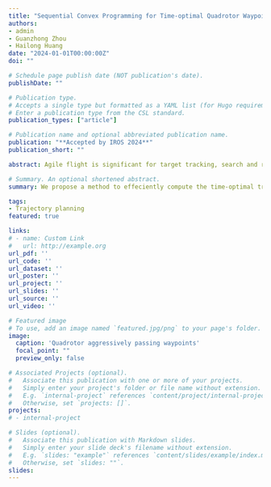 ```yaml
---
title: "Sequential Convex Programming for Time-optimal Quadrotor Waypoint Flight"
authors:
- admin
- Guanzhong Zhou
- Hailong Huang
date: "2024-01-01T00:00:00Z"
doi: ""

# Schedule page publish date (NOT publication's date).
publishDate: ""

# Publication type.
# Accepts a single type but formatted as a YAML list (for Hugo requirements).
# Enter a publication type from the CSL standard.
publication_types: ["article"]

# Publication name and optional abbreviated publication name.
publication: "**Accepted by IROS 2024**"
publication_short: ""

abstract: Agile flight is significant for target tracking, search and rescue, and delivery applications. To achieve agile flight, we can exploit the actuator's potential by utilizing the full dynamics of the quadrotor. However, the 6-degrees-of-freedom dynamics render the optimization problem non-convex, and thus computationally intractable. To tackle this issue, we convert the original non-convex optimal control problem (OCP) into a convex subproblem and use the sequential convex programming (SCP) algorithm to iteratively solve the subproblems. Moreover, the state-triggered constraints are proposed to simultaneously optimize the time allocation of the waypoint and the trajectory itself. The numerical and physical experiment results show that the SCP algorithm can significantly reduce the computing time while ensuring a satisfactory solution.

# Summary. An optional shortened abstract.
summary: We propose a method to effeciently compute the time-optimal trajectory for waypoint flight utlizing the full dynamics of a quadrotor.

tags:
- Trajectory planning
featured: true

links:
# - name: Custom Link
#   url: http://example.org
url_pdf: ''
url_code: ''
url_dataset: ''
url_poster: ''
url_project: ''
url_slides: ''
url_source: ''
url_video: ''

# Featured image
# To use, add an image named `featured.jpg/png` to your page's folder. 
image:
  caption: 'Quadrotor aggressively passing waypoints'
  focal_point: ""
  preview_only: false

# Associated Projects (optional).
#   Associate this publication with one or more of your projects.
#   Simply enter your project's folder or file name without extension.
#   E.g. `internal-project` references `content/project/internal-project/index.md`.
#   Otherwise, set `projects: []`.
projects:
# - internal-project

# Slides (optional).
#   Associate this publication with Markdown slides.
#   Simply enter your slide deck's filename without extension.
#   E.g. `slides: "example"` references `content/slides/example/index.md`.
#   Otherwise, set `slides: ""`.
slides: 
---
```


<!-- {{% callout note %}}
Create your slides in Markdown - click the *Slides* button to check out the example.
{{% /callout %}}

Add the publication's **full text** or **supplementary notes** here. You can use rich formatting such as including [code, math, and images](https://docs.hugoblox.com/content/writing-markdown-latex/). -->
